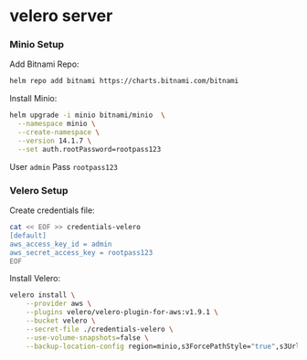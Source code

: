 # velero server

### Minio Setup

Add Bitnami Repo:
```bash
helm repo add bitnami https://charts.bitnami.com/bitnami
```

Install Minio:
```bash
helm upgrade -i minio bitnami/minio  \
  --namespace minio \
  --create-namespace \
  --version 14.1.7 \
  --set auth.rootPassword=rootpass123
```

User `admin` Pass `rootpass123`

### Velero Setup

Create credentials file:
```bash
cat << EOF >> credentials-velero
[default]
aws_access_key_id = admin
aws_secret_access_key = rootpass123
EOF
```

Install Velero:
```bash
velero install \
    --provider aws \
    --plugins velero/velero-plugin-for-aws:v1.9.1 \
    --bucket velero \
    --secret-file ./credentials-velero \
    --use-volume-snapshots=false \
    --backup-location-config region=minio,s3ForcePathStyle="true",s3Url=http://minio.minio.svc:9000
```




